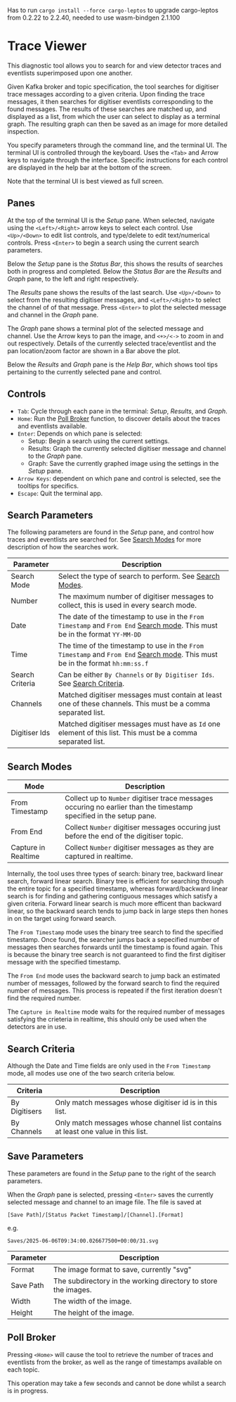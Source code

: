 Has to run `cargo install --force cargo-leptos` to upgrade cargo-leptos from 0.2.22 to 2.2.40, needed to use wasm-bindgen 2.1.100



# Trace Viewer

This diagnostic tool allows you to search for and view detector traces and eventlists superimposed upon one another.

Given Kafka broker and topic specification, the tool searches for digitiser trace messages according to a given criteria.
Upon finding the trace messages, it then searches for digitiser eventlists corresponding to the found messages.
The results of these searches are matched up, and displayed as a list, from which the user can select to display as a terminal graph.
The resulting graph can then be saved as an image for more detailed inspection.

You specify parameters through the command line, and the terminal UI.
The terminal UI is controlled through the keyboard. Uses the `<Tab>` and Arrow keys to navigate through the interface.
Specific instructions for each control are displayed in the help bar at the bottom of the screen.

Note that the terminal UI is best viewed as full screen.

## Panes

At the top of the terminal UI is the *Setup* pane. When selected, navigate using the `<Left>/<Right>` arrow keys to select each control. Use `<Up>/<Down>` to edit list controls, and type/delete to edit text/numerical controls. Press `<Enter>` to begin a search using the current search parameters.

Below the *Setup* pane is the *Status Bar*, this shows the results of searches both in progress and completed.
Below the *Status Bar* are the *Results* and *Graph* pane, to the left and right respectively.

The *Results* pane shows the results of the last search. Use `<Up>/<Down>` to select from the resulting digitiser messages, and `<Left>/<Right>` to select the channel of of that message. Press `<Enter>` to plot the selected message and channel in the *Graph* pane.

The *Graph* pane shows a terminal plot of the selected message and channel. Use the Arrow keys to pan the image, and `<+>/<->` to zoom in and out respectively. Details of the currently selected trace/eventlist and the pan location/zoom factor are shown in a Bar above the plot.

Below the *Results* and *Graph* pane is the *Help Bar*, which shows tool tips pertaining to the currently selected pane and control.

## Controls

- `Tab`: Cycle through each pane in the terminal: *Setup*, *Results*, and *Graph*.
- `Home`: Run the [Poll Broker](#poll-broker) function, to discover details about the traces and eventlists available.
- `Enter`: Depends on which pane is selected:
   - Setup: Begin a search using the current settings.
   - Results: Graph the currently selected digitiser message and channel to the *Graph* pane.
   - Graph: Save the currently graphed image using the settings in the *Setup* pane.
- `Arrow Keys`: dependent on which pane and control is selected, see the tooltips for specifics.
- `Escape`: Quit the terminal app.

## Search Parameters

The following parameters are found in the *Setup* pane, and control how traces and eventlists are searched for. See [Search Modes](#search-modes) for more description of how the searches work.

| Parameter | Description |
|---|---|
|Search Mode|Select the type of search to perform. See [Search Modes](#search-modes).|
|Number|The maximum number of digitiser messages to collect, this is used in every search mode.|
|Date|The date of the timestamp to use in the `From Timestamp` and `From End` [Search mode](#search-modes). This must be in the format `YY-MM-DD`|
|Time|The time of the timestamp to use in the `From Timestamp` and `From End` [Search mode](#search-modes). This must be in the format `hh:mm:ss.f`|
|Search Criteria|Can be either `By Channels` or `By Digitiser Ids`. See [Search Criteria](#search-criteria).|
|Channels|Matched digitiser messages must contain at least one of these channels. This must be a comma separated list.|
|Digitiser Ids|Matched digitiser messages must have as `Id` one element of this list. This must be a comma separated list.|

## Search Modes

| Mode | Description |
|---|---|
|From Timestamp|Collect up to `Number` digitiser trace messages occuring no earlier than the timestamp specified in the setup pane.|
|From End|Collect `Number` digitiser messages occuring just before the end of the digitiser topic.|
|Capture in Realtime|Collect `Number` digitiser messages as they are captured in realtime.|

Internally, the tool uses three types of search: binary tree, backward linear search, forward linear search. Binary tree is efficient for searching through the entire topic for a specified timestamp, whereas forward/backward linear search is for finding and gathering contiguous messages which satisfy a given criteria. Forward linear search is much more efficent than backward linear, so the backward search tends to jump back in large steps then hones in on the target using forward search.

The `From Timestamp` mode uses the binary tree search to find the specified timestamp. Once found, the searcher jumps back a sepecified number of messages then searches forwards until the timestamp is found again. This is because the binary tree search is not guaranteed to find the first digitiser message with the specified timestamp.

The `From End` mode uses the backward search to jump back an estimated number of messages, followed by the forward search to find the required number of messages. This process is repeated if the first iteration doesn't find the required number.

The `Capture in Realtime` mode waits for the required number of messages satisfying the crieteria in realtime, this should only be used when the detectors are in use.

## Search Criteria

Although the Date and Time fields are only used in the `From Timestamp` mode, all modes use one of the two search criteria below.

| Criteria | Description |
|---|---|
|By Digitisers|Only match messages whose digitiser id is in this list.|
|By Channels|Only match messages whose channel list contains at least one value in this list.|

## Save Parameters

These parameters are found in the *Setup* pane to the right of the search parameters.

When the *Graph* pane is selected, pressing `<Enter>` saves the currently selected message and channel to an image file.
The file is saved at

```shell
[Save Path]/[Status Packet Timestamp]/[Channel].[Format]
```

e.g.

```shell
Saves/2025-06-06T09:34:00.026677500+00:00/31.svg
```

| Parameter | Description |
|---|---|
|Format|The image format to save, currently "svg"|
|Save Path|The subdirectory in the working directory to store the images.|
|Width|The width of the image.|
|Height|The height of the image.|

## Poll Broker

Pressing `<Home>` will cause the tool to retrieve the number of traces and eventlists from the broker, as well as the range of timestamps available on each topic.

This operation may take a few seconds and cannot be done whilst a search is in progress.
